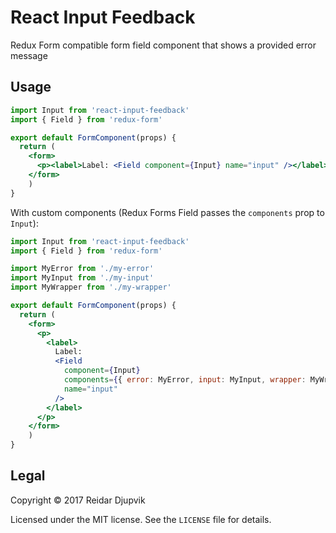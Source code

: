# React Input Feedback

Redux Form compatible form field component that shows a provided error message

## Usage

```jsx
import Input from 'react-input-feedback'
import { Field } from 'redux-form'

export default FormComponent(props) {
  return (
    <form>
      <p><label>Label: <Field component={Input} name="input" /></label></p>
    </form>
    )
}
```

With custom components (Redux Forms Field passes the `components` prop to
`Input`):

```jsx
import Input from 'react-input-feedback'
import { Field } from 'redux-form'

import MyError from './my-error'
import MyInput from './my-input'
import MyWrapper from './my-wrapper'

export default FormComponent(props) {
  return (
    <form>
      <p>
        <label>
          Label:
          <Field
            component={Input}
            components={{ error: MyError, input: MyInput, wrapper: MyWrapper }}
            name="input"
          />
        </label>
      </p>
    </form>
    )
}
```

## Legal

Copyright © 2017 Reidar Djupvik

Licensed under the MIT license. See the `LICENSE` file for details.
